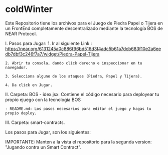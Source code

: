 # coldWinter

Este Repositorio tiene los archivos para el Juego de Piedra Papel o Tijera en un FrontEnd completamente descentralizado mediante la tecnología BOS de NEAR Protocol.

I. Pasos para Jugar: 1. Ir al siguiente Link :
https://near.org/6131245a0c886f96bd516d3f4adc5b61a7dcb683f10e2a6eedb7dbf3c246f7a7/widget/Piedra-Papel-Tijera

    2. Abrir tu consola, dando click derecho e inspeccionar en tu navegador.

    3. Selecciona alguno de los ataques (Piedra, Papel y Tijera).

    4. Da click en Jugar.

II. Carpeta: BOS - idex.jsx: Contiene el código necesario para deployear tu propio ejuego con la tecnología BOS

    - README.md: Los pasos necesarios para editar el juego y hagas tu propio deploy.

III. Carpeta: smart-contracts.

Los pasos para Jugar, son los siguientes:

IMPORTANTE: Manten a la vista el repositorio para la segunda version: "Jugando contra un Smart Contract".
